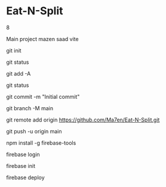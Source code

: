 # Eat-N-Split

8

Main project mazen saad
vite

<!-- upload files to github -->

git init

git status

git add -A

git status

git commit -m "Initial commit"

git branch -M main

git remote add origin https://github.com/Ma7en/Eat-N-Split.git

git push -u origin main

<!-- upload files to firebase -->

npm install -g firebase-tools

firebase login

firebase init

firebase deploy
